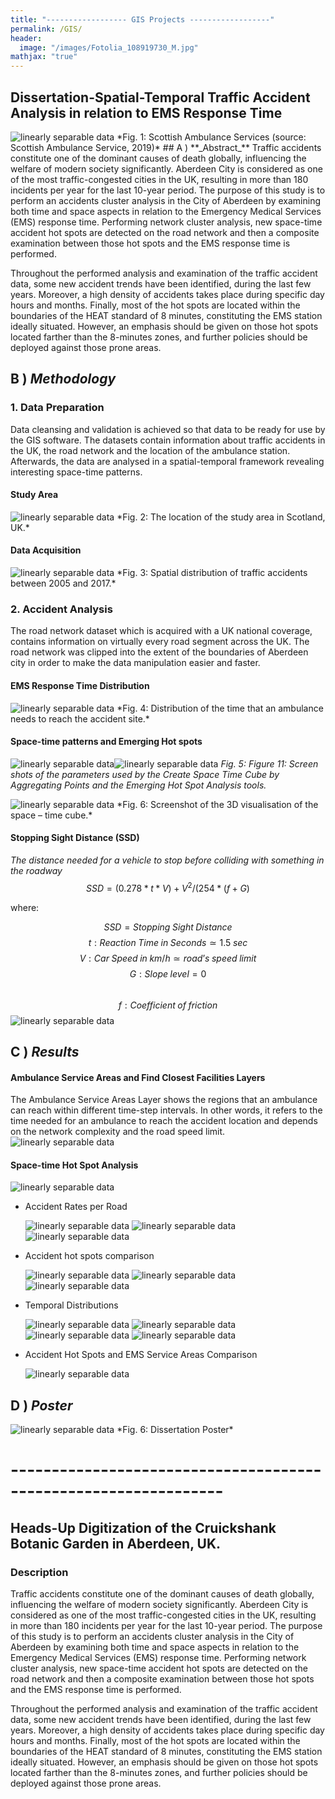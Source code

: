 ```yaml
---
title: "------------------ GIS Projects ------------------"
permalink: /GIS/
header:
  image: "/images/Fotolia_108919730_M.jpg"
mathjax: "true"
---
```


## Dissertation-Spatial-Temporal Traffic Accident Analysis in relation to EMS Response Time
<img src="{{ site.url }}{{ site.baseurl }}/images/perceptron/AccidentAnalysis.jpg" alt="linearly separable data">
*Fig. 1: Scottish Ambulance Services (source: Scottish Ambulance Service, 2019)*
## A ) **_Abstract_**  
Traffic accidents constitute one of the dominant causes of death globally, influencing the welfare of modern society significantly. Aberdeen City is considered as one of the most traffic-congested cities in the UK, resulting in more than 180 incidents per year for the last 10-year period. The purpose of this study is to perform an accidents cluster analysis in the City of Aberdeen by examining both time and space aspects in relation to the Emergency Medical Services (EMS) response time. Performing network cluster analysis, new space-time accident hot spots are detected on the road network and then a composite examination between those hot spots and the EMS response time is performed.

Throughout the performed analysis and examination of the traffic accident data, some new accident trends have been identified, during the last few years. Moreover, a high density of accidents takes place during specific day hours and months. Finally, most of the hot spots are located within the boundaries of the HEAT standard of 8 minutes, constituting the EMS station ideally situated. However, an emphasis should be given on those hot spots located farther than the 8-minutes zones, and further policies should be deployed against those prone areas.

## B ) **_Methodology_** 
### 1. Data Preparation
  Data cleansing and validation is achieved so that data to be ready for use by the GIS software. The datasets contain information about   traffic accidents in the UK, the road network and the location of the ambulance station. Afterwards, the data are analysed in a         spatial-temporal framework revealing interesting space-time patterns.
####  Study Area 
   <img src="{{ site.url }}{{ site.baseurl }}/images/perceptron/StudyArea.jpg" alt="linearly separable data">
    *Fig. 2: The location of the study area in Scotland, UK.*
    
####  Data Acquisition
   <img src="{{ site.url }}{{ site.baseurl }}/images/perceptron/DataAcq.jpg" alt="linearly separable data">
    *Fig. 3: Spatial distribution of traffic accidents between 2005 and 2017.*

### 2. Accident Analysis
  The road network dataset which is acquired with a UK national coverage, contains information on virtually every road segment across     the UK. The road network was clipped into the extent of the boundaries of Aberdeen city in order to make the data manipulation           easier and faster.
####  EMS Response Time Distribution
   <img src="{{ site.url }}{{ site.baseurl }}/images/Dissertation/image.png" alt="linearly separable data">
    *Fig. 4: Distribution of the time that an ambulance needs to reach the accident site.*
     
####  Space-time patterns and Emerging Hot spots
   <img src="{{ site.url }}{{ site.baseurl }}/images/Dissertation/EmergingHotSpot.jpg" alt="linearly separable data"><img src="{{           site.url }}{{ site.baseurl }}/images/Dissertation/SpaceTimeCube.jpg" alt="linearly separable data">
    *Fig. 5: Figure 11: Screen shots of the parameters used by the Create Space Time Cube by Aggregating Points and the Emerging Hot Spot Analysis tools.*
      
   <img src="{{ site.url }}{{ site.baseurl }}/images/Dissertation/3D Visualization.jpg" alt="linearly separable data">
    *Fig. 6: Screenshot of the 3D visualisation of the space – time cube.*
    
####  Stopping Sight Distance (SSD)
   *The distance needed for a vehicle to stop before colliding with something in the roadway*
      $$SSD=(0.278*t*V)+V^2/(254*(f + G)$$
      
   where:
      
   $$SSD = Stopping\;Sight\;Distance$$
   $$t: Reaction\;Time\;in\;Seconds ≃ 1.5\;sec$$
   $$V: Car\;Speed\;in\;km/h ≃ road’s\;speed\;limit$$
   $$G: Slope\;level = 0$$               
   $$f: Coefficient\;of\;friction$$ <img src="{{site.url }}{{ site.baseurl }}/images/Dissertation/Coefficient.JPG" alt="linearly separable data">


## C ) **_Results_**

####  Ambulance Service Areas and Find Closest Facilities Layers
   The Ambulance Service Areas Layer shows the regions that an ambulance can reach within different time-step intervals. In other          words, it refers to the time needed for an ambulance to reach the accident location and depends on the network complexity and the        road speed limit.<img src="{{site.url }}{{ site.baseurl }}/images/Dissertation/ServiceAreas.jpg" alt="linearly separable data">
####  Space-time Hot Spot Analysis
  
   <img src="{{site.url }}{{ site.baseurl }}/images/Dissertation/Clusters.jpg" alt="linearly separable data">
    
   + Accident Rates per Road
  
      <img src="{{site.url }}{{ site.baseurl }}/images/Dissertation/CpR.jpg" alt="linearly separable data">

      <img src="{{site.url }}{{ site.baseurl }}/images/Dissertation/CaspR.jpg" alt="linearly separable data">
    
      <img src="{{site.url }}{{ site.baseurl }}/images/Dissertation/DpR.jpg" alt="linearly separable data">
   +  Accident hot spots comparison
  
      <img src="{{site.url }}{{ site.baseurl }}/images/Dissertation/Cr_Cas.jpg" alt="linearly separable data">
    
      <img src="{{site.url }}{{ site.baseurl }}/images/Dissertation/Cr_D.jpg" alt="linearly separable data">
    
      <img src="{{site.url }}{{ site.baseurl }}/images/Dissertation/Cas_D.jpg" alt="linearly separable data">
   + Temporal Distributions
  
      <img src="{{site.url }}{{ site.baseurl }}/images/Dissertation/Hourly.jpg" alt="linearly separable data">
    
      <img src="{{site.url }}{{ site.baseurl }}/images/Dissertation/Monthly.jpg" alt="linearly separable data">
      
      <img src="{{site.url }}{{ site.baseurl }}/images/Dissertation/Annual.jpg" alt="linearly separable data">
    
      <img src="{{site.url }}{{ site.baseurl }}/images/Dissertation/Clock.JPG" alt="linearly separable data">
   
   +  Accident Hot Spots and EMS Service Areas Comparison
  
      <img src="{{site.url }}{{ site.baseurl }}/images/Dissertation/Final.jpg" alt="linearly separable data">
    
## D ) **_Poster_**
<img src="{{site.url }}{{ site.baseurl }}/images/Dissertation/Dissertation_Poster.jpg" alt="linearly separable data">
  *Fig. 6: Dissertation Poster*

# ----------------------------------------------------------------


## Heads-Up Digitization of the Cruickshank Botanic Garden in Aberdeen, UK.

### Description
Traffic accidents constitute one of the dominant causes of death globally, influencing the welfare of modern society significantly. Aberdeen City is considered as one of the most traffic-congested cities in the UK, resulting in more than 180 incidents per year for the last 10-year period. The purpose of this study is to perform an accidents cluster analysis in the City of Aberdeen by examining both time and space aspects in relation to the Emergency Medical Services (EMS) response time. Performing network cluster analysis, new space-time accident hot spots are detected on the road network and then a composite examination between those hot spots and the EMS response time is performed.

Throughout the performed analysis and examination of the traffic accident data, some new accident trends have been identified, during the last few years. Moreover, a high density of accidents takes place during specific day hours and months. Finally, most of the hot spots are located within the boundaries of the HEAT standard of 8 minutes, constituting the EMS station ideally situated. However, an emphasis should be given on those hot spots located farther than the 8-minutes zones, and further policies should be deployed against those prone areas.
